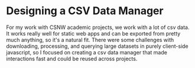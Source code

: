 # Designing a CSV Data Manager

For my work with CSNW academic projects, we work with a lot of csv data. It works really well for static web apps and can be exported from pretty much anything, so it's a natural fit. There were some challenges with downloading, processing, and querying large datasets in purely client-side javascript, so I focused on creating a csv data manager that made interactions fast and could be reused across projects.